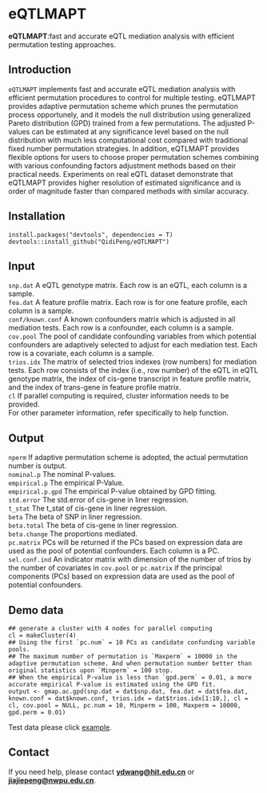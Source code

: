 # eQTLMAPT 
**eQTLMAPT**:fast and accurate eQTL mediation analysis with efficient permutation testing approaches.

## Introduction
`eQTLMAPT` implements fast and accurate eQTL mediation analysis with efficient permutation procedures to control for multiple testing. eQTLMAPT provides adaptive permutation scheme which prunes the permutation process opportunely, and it models the null distribution using generalized Pareto distribution (GPD) trained from a few permutations. The adjusted P-values can be estimated at any significance level based on the null distribution with much less computational cost compared with traditional fixed number permutation strategies. In addition, eQTLMAPT provides flexible options for users to choose proper permutation schemes combining with various confounding factors adjustment methods based on their practical needs. Experiments on real eQTL dataset demonstrate that eQTLMAPT provides higher resolution of estimated significance and is order of magnitude faster than compared methods with similar accuracy.

## Installation
    install.packages("devtools", dependencies = T)  
    devtools::install_github("QidiPeng/eQTLMAPT")

## Input
`snp.dat`  A eQTL genotype matrix.  Each row is an eQTL, each column is a sample.  
`fea.dat`  A feature profile matrix. Each row is for one feature profile, each column is a sample.  
`conf/known.conf`  A known confounders matrix which is adjusted in all mediation tests. Each row is a confounder, each column is a sample.   
`cov.pool`  The pool of candidate confounding variables from which potential confounders are adaptively selected to adjust for each mediation test. Each row is a covariate, each column is a sample.  
`trios.idx`  The matrix of selected trios indexes (row numbers) for mediation tests. Each row consists of the index (i.e., row number) of the eQTL in eQTL genotype matrix, the index of cis-gene transcript in feature profile matrix, and the index of trans-gene in feature profile matrix.  
`cl`  If parallel computing is required, cluster information needs to be provided.  
For other parameter information, refer specifically to help function.  

## Output
`nperm`  If adaptive permutation scheme is adopted, the actual permutation number is output.  
`nominal.p`  The nominal P-values.  
`empirical.p`  The empirical P-Value.  
`empirical.p.gpd`  The empirical P-value obtained by GPD fitting.  
`std.error`  The std.error of cis-gene in liner regression.  
`t_stat`  The t_stat of cis-gene in liner regression.  
`beta`  The beta of SNP in liner regression.  
`beta.total`  The beta of cis-gene in liner regression.  
`beta.change`  The proportions mediated.  
`pc.matrix`  PCs will be returned if the PCs based on expression data are used as the pool of potential confounders. Each column is a PC.  
`sel.conf.ind`  An indicator matrix with dimension of the number of trios by the number of covariates in `cov.pool` or `pc.matrix` if the principal components (PCs) based on expression data are used as the pool of potential confounders.  

## Demo data
    ## generate a cluster with 4 nodes for parallel computing  
    cl = makeCluster(4)    
    ## Using the first `pc.num` = 10 PCs as candidate confunding variable pools.  
    ## The maximum number of permutation is `Maxperm` = 10000 in the adaptive permutation scheme. And when permutation number better than original statistics upon `Minperm` = 100 stop.  
    ## When the empirical P-value is less than `gpd.perm` = 0.01, a more accurate empirical P-value is estimated using the GPD fit.  
    output <- gmap.ac.gpd(snp.dat = dat$snp.dat, fea.dat = dat$fea.dat, known.conf = dat$known.conf, trios.idx = dat$trios.idx[1:10,], cl = cl, cov.pool = NULL, pc.num = 10, Minperm = 100, Maxperm = 10000, gpd.perm = 0.01)  
Test data please click [example](https://github.com/QidiPeng/eQTLMAPT/blob/master/data/example.rda).


## Contact
If you need help, please contact **ydwang@hit.edu.cn** or **jiajiepeng@nwpu.edu.cn**.

